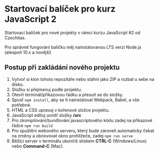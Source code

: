 # Startovací balíček pro kurz JavaScript 2

Startovací balíček pro nové projekty v rámci kurzu JavaScript #2 od Czechitas.

Pro správné fungování balíčku měj nainstalovanou LTS verzi Node.js (alespoň 10.x a novější)

## Postup při zakládání nového projektu

1. Vytvoř si klon tohoto repozitáře nebo stáhni jako ZIP a rozbal u sebe na disku.
2. Složku si přejmenuj podle projektu.
3. Otevři terminál/příkazovou řádku a přesuň se do složky.
4. Spusť `npm install`, aby se ti nainstaloval Webpack, Babel, a vše potřebné.
5. HTML a CSS upravuj v kořenové složce projektu.
6. JavaScript edituj uvnitř složky **/src**
7. Pro zkompilování/bundlování javascriptového kódu zadej na příkazové řádce `npm run build`
8. Pro spuštění webového serveru, který bude zároveň automaticky čekat na změny a obnovovat okno prohlížeče, zadej `npm run serve`
9. Běžící server v terminálu ukončíš stiskem **CTRL-C** (Windows/Linux) nebo **Command-C** (Mac).

